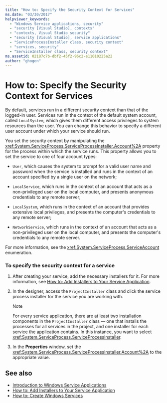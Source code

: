 ```yaml
---
title: "How to: Specify the Security Context for Services"
ms.date: "03/30/2017"
helpviewer_keywords: 
  - "Windows Service applications, security"
  - "security [Visual Studio], contexts"
  - "contexts, Visual Studio security"
  - "security [Visual Studio], service applications"
  - "ServiceProcessInstaller class, security context"
  - "services, security"
  - "ServiceInstaller class, security context"
ms.assetid: 02187c7b-dbf2-45f2-96c2-e11010225a22
author: "ghogen"
---
```

# How to: Specify the Security Context for Services
By default, services run in a different security context than that of the logged-in user. Services run in the context of the default system account, called `LocalSystem`, which gives them different access privileges to system resources than the user. You can change this behavior to specify a different user account under which your service should run.  
  
 You set the security context by manipulating the <xref:System.ServiceProcess.ServiceProcessInstaller.Account%2A> property for the process within which the service runs. This property allows you to set the service to one of four account types:  
  
-   `User`, which causes the system to prompt for a valid user name and password when the service is installed and runs in the context of an account specified by a single user on the network;  
  
-   `LocalService`, which runs in the context of an account that acts as a non-privileged user on the local computer, and presents anonymous credentials to any remote server;  
  
-   `LocalSystem`, which runs in the context of an account that provides extensive local privileges, and presents the computer's credentials to any remote server;  
  
-   `NetworkService`, which runs in the context of an account that acts as a non-privileged user on the local computer, and presents the computer's credentials to any remote server.  
  
 For more information, see the <xref:System.ServiceProcess.ServiceAccount> enumeration.  
  
### To specify the security context for a service  
  
1.  After creating your service, add the necessary installers for it. For more information, see [How to: Add Installers to Your Service Application](../../../docs/framework/windows-services/how-to-add-installers-to-your-service-application.md).  
  
2.  In the designer, access the `ProjectInstaller` class and click the service process installer for the service you are working with.  
  
    > [!NOTE]
    >  For every service application, there are at least two installation components in the `ProjectInstaller` class — one that installs the processes for all services in the project, and one installer for each service the application contains. In this instance, you want to select <xref:System.ServiceProcess.ServiceProcessInstaller>.  
  
3.  In the **Properties** window, set the <xref:System.ServiceProcess.ServiceProcessInstaller.Account%2A> to the appropriate value.  
  
## See also
- [Introduction to Windows Service Applications](../../../docs/framework/windows-services/introduction-to-windows-service-applications.md)
- [How to: Add Installers to Your Service Application](../../../docs/framework/windows-services/how-to-add-installers-to-your-service-application.md)
- [How to: Create Windows Services](../../../docs/framework/windows-services/how-to-create-windows-services.md)
